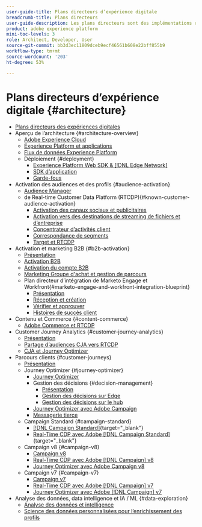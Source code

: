 ```yaml
---
user-guide-title: Plans directeurs d’expérience digitale
breadcrumb-title: Plans directeurs
user-guide-description: Les plans directeurs sont des implémentations reproductibles qui apportent des réponses à des problèmes commerciaux établis et contiennent des schémas d’architecture, des considérations techniques et des liens vers de la documentation pertinente.
product: adobe experience platform
mini-toc-levels: 3
role: Architect, Developer, User
source-git-commit: bb3d3ec11809dceb9ecf46561b608e22bff855b9
workflow-type: tm+mt
source-wordcount: '203'
ht-degree: 53%

---
```



# Plans directeurs d’expérience digitale {#architecture}

+ [Plans directeurs des expériences digitales](/help/blueprints/overview.md)
+ Aperçu de l’architecture {#architecture-overview}
   + [Adobe Experience Cloud](/help/blueprints/experience-platform/experience-cloud.md)
   + [Experience Platform et applications](/help/blueprints/experience-platform/platform-applications.md)
   + [Flux de données Experience Platform](/help/blueprints/experience-platform/platform-data-flow.md)
   + Déploiement {#deployment}
      + [Experience Platform Web SDK &amp; [!DNL Edge Network]](/help/blueprints/experience-platform/deployment/websdk.md)
      + [SDK d’application](/help/blueprints/experience-platform/deployment/appsdk.md)
      + [Garde-fous](/help/blueprints/experience-platform/deployment/guardrails.md)
+ Activation des audiences et des profils {#audience-activation}
   + [Audience Manager](/help/blueprints/audience-activation/audience-manager.md)
   + de Real-time Customer Data Platform (RTCDP){#known-customer-audience-activation}
      + [Activation des canaux sociaux et publicitaires](/help/blueprints/audience-activation/advertising-activation.md)
      + [Activation vers des destinations de streaming de fichiers et d’entreprise](/help/blueprints/audience-activation/enterprise-destinations.md)
      + [Concentrateur d’activités client](/help/blueprints/audience-activation/customer-activity.md)
      + [Correspondance de segments](/help/blueprints/audience-activation/segment-match.md)
      + [Target et RTCDP](/help/blueprints/audience-activation/rtcdp-target.md)
+ Activation et marketing B2B {#b2b-activation}
   + [Présentation](/help/blueprints/b2b/overview.md)
   + [Activation B2B](/help/blueprints/b2b/b2bactivation.md)
   + [Activation du compte B2B](/help/blueprints/b2b/b2b-account-activation.md)
   + [Marketing Groupe d&#39;achat et gestion de parcours](/help/blueprints/b2b/b2b-buying-group-journeys.md)
   + Plan directeur d’intégration de Marketo Engage et Workfront{#marketo-engage-and-workfront-integration-blueprint}
      + [Présentation](/help/blueprints/b2b/marketo-engage-and-workfront-integration-blueprint/overview.md)
      + [Réception et création](/help/blueprints/b2b/marketo-engage-and-workfront-integration-blueprint/intake-and-create.md)
      + [Vérifier et approuver](/help/blueprints/b2b/marketo-engage-and-workfront-integration-blueprint/review-and-approve-blueprint.md)
      + [Histoires de succès client](/help/blueprints/b2b/marketo-engage-and-workfront-integration-blueprint/customer-success-stories.md)
+ Contenu et Commerce {#content-commerce}
   + [Adobe Commerce et RTCDP](/help/blueprints/content-commerce/commerce/commerce-rtcdp.md)
+ Customer Journey Analytics {#customer-journey-analytics}
   + [Présentation](/help/blueprints/customer-journey-analytics/overview.md)
   + [Partage d’audiences CJA vers RTCDP](/help/blueprints/customer-journey-analytics/cja-rtcdp.md)
   + [CJA et Journey Optimizer](/help/blueprints/customer-journey-analytics/cja-ajo.md)
+ Parcours clients {#customer-journeys}
   + [Présentation](/help/blueprints/customer-journeys/overview.md)
   + Journey Optimizer {#journey-optimizer}
      + [Journey Optimizer](/help/blueprints/customer-journeys/journey-optimizer.md)
      + Gestion des décisions {#decision-management}
         + [Présentation](/help/blueprints/customer-journeys/decision_management/decision-management-overview.md)
         + [Gestion des décisions sur Edge](/help/blueprints/customer-journeys/decision_management/decision-management-edge.md)
         + [Gestion des décisions sur le hub](/help/blueprints/customer-journeys/decision_management/decision-management-hub.md)
      + [Journey Optimizer avec Adobe Campaign ](/help/blueprints/customer-journeys/ajo-and-campaign.md)
      + [Messagerie tierce](/help/blueprints/customer-journeys/3rd-party-messaging.md)
   + Campaign Standard {#campaign-standard}
      + [[!DNL Campaign Standard]](https://experienceleague.adobe.com/docs/campaign-standard.html?lang=fr){target="_blank"}
      + [Real-Time CDP avec Adobe [!DNL Campaign Standard]](https://experienceleague.adobe.com/docs/campaign-standard/using/integrating-with-adobe-cloud/adobe-experience-platform/aep-sources-destinations/get-started-sources-destinations.html?lang=fr){target="_blank"}
   + Campaign v8 {#campaign-v8}
      + [Campaign v8](/help/blueprints/customer-journeys/campaign-v8.md)
      + [Real-Time CDP avec Adobe [!DNL Campaign] v8](/help/blueprints/customer-journeys/rtcdp-and-campaign-v8.md)
      + [Journey Optimizer avec Adobe Campaign v8](/help/blueprints/customer-journeys/ajo-and-campaign-v8.md)
   + Campaign v7 {#campaign-v7}
      + [Campaign v7](/help/blueprints/customer-journeys/campaign-v7.md)
      + [Real-Time CDP avec Adobe [!DNL Campaign] v7](/help/blueprints/customer-journeys/rtcdp-and-campaign.md)
      + [Journey Optimizer avec Adobe [!DNL Campaign] v7](/help/blueprints/customer-journeys/ajo-and-campaign-v7.md)
+ Analyse des données, data intelligence et IA / ML {#data-exploration}
   + [Analyse des données et intelligence](/help/blueprints/data-insights/analysis.md)
   + [Science des données personnalisées pour l’enrichissement des profils](/help/blueprints/data-insights/data-science.md)
